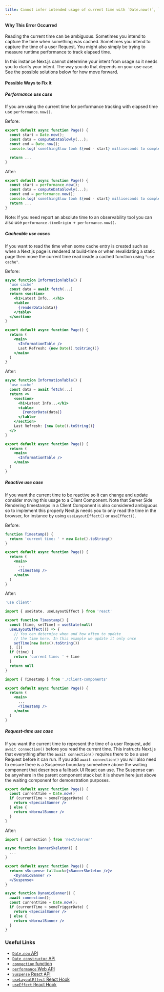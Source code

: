 ```yaml
---
title: Cannot infer intended usage of current time with `Date.now()`, `Date()`, or `new Date()`
---
```


#### Why This Error Occurred

Reading the current time can be ambiguous. Sometimes you intend to capture the time when something was cached. Sometimes you intend to capture the time of a user Request. You might also simply be trying to measure runtime performance to track elapsed time.

In this instance Next.js cannot determine your intent from usage so it needs you to clarify your intent. The way you do that depends on your use case. See the possible solutions below for how move forward.

#### Possible Ways to Fix It

##### Performance use case

If you are using the current time for performance tracking with elapsed time use `performance.now()`.

Before:

```jsx filename="app/page.js"
export default async function Page() {
  const start = Date.now();
  const data = computeDataSlowly(...);
  const end = Date.now();
  console.log(`somethingSlow took ${end - start} milliseconds to complete`)

  return ...
}
```

After:

```jsx filename="app/page.js"
export default async function Page() {
  const start = performance.now();
  const data = computeDataSlowly(...);
  const end = performance.now();
  console.log(`somethingSlow took ${end - start} milliseconds to complete`)
  return ...
}
```

Note: If you need report an absolute time to an observability tool you can also use `performance.timeOrigin + performance.now()`.

##### Cacheable use cases

If you want to read the time when some cache entry is created such as when a Next.js page is rendered at build-time or when revalidating a static page then move the current time read inside a cached function using `"use cache"`.

Before:

```jsx filename="app/page.js"
async function InformationTable() {
  "use cache"
  const data = await fetch(...)
  return <section>
    <h1>Latest Info...</h1>
    <table>
      {renderData(data)}
    </table>
  </section>
}

export default async function Page() {
  return (
    <main>
      <InformationTable />
      Last Refresh: {new Date().toString()}
    </main>
  )
}
```

After:

```jsx filename="app/page.js"
async function InformationTable() {
  "use cache"
  const data = await fetch(...)
  return <>
    <section>
      <h1>Latest Info...</h1>
      <table>
        {renderData(data)}
      </table>
    </section>
    Last Refresh: {new Date().toString()}
  </>
}

export default async function Page() {
  return (
    <main>
      <InformationTable />
    </main>
  )
}
```

##### Reactive use case

If you want the current time to be reactive so it can change and update consider moving this usage to a Client Component. Note that Server Side Rendering timestamps in a Client Component is also considered ambiguous so to implement this properly Next.js needs you to only read the time in the browser, for instance by using `useLayoutEffect()` or `useEffect()`.

Before:

```jsx filename="app/page.js"
function Timestamp() {
  return 'current time: ' + new Date().toString()
}

export default async function Page() {
  return (
    <main>
      ...
      <Timestamp />
    </main>
  )
}
```

After:

```jsx filename="app/client-components.js"
'use client'

import { useState, useLayoutEffect } from 'react'

export function Timestamp() {
  const [time, setTime] = useState(null)
  useLayoutEffect(() => {
    // You can determine when and how often to update
    // the time here. In this example we update it only once
    setTime(new Date().toString())
  }, [])
  if (time) {
    return 'current time: ' + time
  }
  return null
}
```

```jsx filename="app/page.js"
import { Timestamp } from './client-components'

export default async function Page() {
  return (
    <main>
      ...
      <Timestamp />
    </main>
  )
}
```

##### Request-time use case

If you want the current time to represent the time of a user Request, add `await connection()` before you read the current time. This instructs Next.js that everything after the `await connection()` requires there to be a user Request before it can run. If you add `await connection()` you will also need to ensure there is a Suspense boundary somewhere above the waiting component that describes a fallback UI React can use. The Suspense can be anywhere in the parent component stack but it is shown here just above the waiting component for demonstration purposes.

```jsx filename="app/page.js"
export default async function Page() {
  const currentTime = Date.now()
  if (currentTime > someTriggerDate) {
    return <SpecialBanner />
  } else {
    return <NormalBanner />
  }
}
```

After:

```jsx filename="app/page.js"
import { connection } from 'next/server'

async function BannerSkeleton() {
  ...
}

export default async function Page() {
  return <Suspense fallback={<BannerSkeleton />}>
    <DynamicBanner />
  </Suspense>
}

async function DynamicBanner() {
  await connection();
  const currentTime = Date.now();
  if (currentTime > someTriggerDate) {
    return <SpecialBanner />
  } else {
    return <NormalBanner />
  }
}
```

### Useful Links

- [`Date.now` API](https://developer.mozilla.org/en-US/docs/Web/JavaScript/Reference/Global_Objects/Date/now)
- [`Date constructor` API](https://developer.mozilla.org/en-US/docs/Web/JavaScript/Reference/Global_Objects/Date/Date)
- [`connection` function](https://nextjs.org/docs/app/api-reference/functions/connection)
- [`performance` Web API](https://developer.mozilla.org/en-US/docs/Web/API/Performance)
- [`Suspense` React API](https://react.dev/reference/react/Suspense)
- [`useLayoutEffect` React Hook](https://react.dev/reference/react/useLayoutEffect)
- [`useEffect` React Hook](https://react.dev/reference/react/useEffect)
